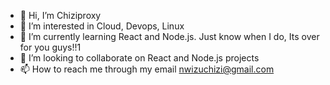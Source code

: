 - 👋 Hi, I’m Chiziproxy 
- 👀 I’m interested in Cloud, Devops, Linux 
- 🌱 I’m currently learning React and Node.js. Just know when I do, Its over for you guys!!1
- 💞️ I’m looking to collaborate on React and Node.js projects
- 📫 How to reach me through my email nwizuchizi@gmail.com

<!---
chiziproxy/chiziproxy is a ✨ special ✨ repository because its `README.md` (this file) appears on your GitHub profile.
You can click the Preview link to take a look at your changes.
--->
